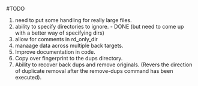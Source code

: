 #TODO

1. need to put some handling for really large files.
2. ability to specify directories to ignore. - DONE (but need to come up with a better way of specifying dirs)
3. allow for comments in rd_only_dir
4. manaage data across multiple back targets.
5. Improve documentation in code.
6. Copy over fingerprint to the dups directory.
7. Ability to recover back dups and remove originals. (Revers the direction of duplicate removal after the remove-dups command has been executed).
